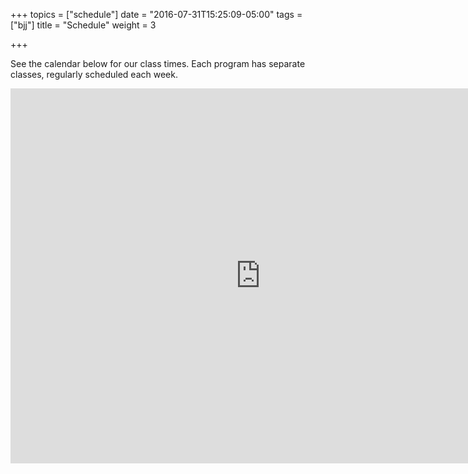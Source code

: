 +++
topics = ["schedule"]
date = "2016-07-31T15:25:09-05:00"
tags = ["bjj"]
title = "Schedule"
weight = 3

+++

See the calendar below for our class times. Each program has separate classes, regularly scheduled each week.

<iframe src="https://calendar.google.com/calendar/embed?src=pue2vn7f8sn56onm0kufm0iuh0%40group.calendar.google.com&ctz=America/Chicago" style="border: 0" width="800" height="600" frameborder="0" scrolling="no"></iframe>
